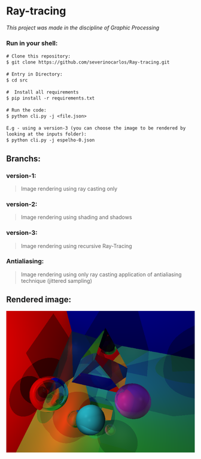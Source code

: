 # Ray-tracing
*This project was made in the discipline of Graphic Processing*

### Run in your shell:
```
# Clone this repository:
$ git clone https://github.com/severinocarlos/Ray-tracing.git

# Entry in Directory:
$ cd src

#  Install all requirements
$ pip install -r requirements.txt

# Run the code:
$ python cli.py -j <file.json>

E.g - using a version-3 (you can choose the image to be rendered by looking at the inputs folder): 
$ python cli.py -j espelho-0.json

```

## Branchs:

### version-1:
<blockquote>Image rendering using ray casting only</blockquote>

### version-2:
<blockquote>Image rendering using shading and shadows</blockquote>
 
### version-3:
<blockquote>Image rendering using recursive Ray-Tracing</blockquote>

### Antialiasing:
<blockquote>Image rendering using only ray casting application of antialiasing technique (jittered sampling)</blockquote>

## Rendered image:
![alt text](https://github.com/severinocarlos/Ray-tracing/blob/main/src/outputs/newton_out.png)


